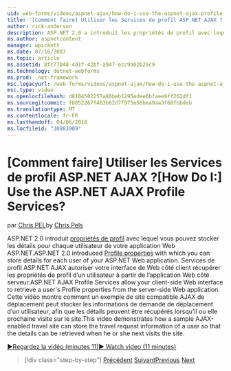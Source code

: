 ```yaml
---
uid: web-forms/videos/aspnet-ajax/how-do-i-use-the-aspnet-ajax-profile-services
title: '[Comment faire] Utiliser les Services de profil ASP.NET AJAX ? | Microsoft Docs'
author: rick-anderson
description: ASP.NET 2.0 a introduit les propriétés de profil avec lequel vous pouvez stocker les détails pour chaque utilisateur de votre application Web ASP.NET. Autoriser les Services de profil ASP.NET AJAX...
ms.author: aspnetcontent
manager: wpickett
ms.date: 07/16/2007
ms.topic: article
ms.assetid: 8fc77048-4d1f-42bf-a947-ecc9a02b25c9
ms.technology: dotnet-webforms
ms.prod: .net-framework
msc.legacyurl: /web-forms/videos/aspnet-ajax/how-do-i-use-the-aspnet-ajax-profile-services
msc.type: video
ms.openlocfilehash: d8104502257a80beb1295edee6bfaee9ff262df1
ms.sourcegitcommit: f8852267f463b62d7f975e56bea9aa3f68fbbdeb
ms.translationtype: MT
ms.contentlocale: fr-FR
ms.lasthandoff: 04/06/2018
ms.locfileid: "30883909"
---
```

<a name="how-do-i-use-the-aspnet-ajax-profile-services"></a><span data-ttu-id="4a856-105">[Comment faire] Utiliser les Services de profil ASP.NET AJAX ?</span><span class="sxs-lookup"><span data-stu-id="4a856-105">[How Do I:] Use the ASP.NET AJAX Profile Services?</span></span>
====================
<span data-ttu-id="4a856-106">par [Chris PEL](https://twitter.com/chrispels)</span><span class="sxs-lookup"><span data-stu-id="4a856-106">by [Chris Pels](https://twitter.com/chrispels)</span></span>

<span data-ttu-id="4a856-107">ASP.NET 2.0 introduit [propriétés de profil](https://msdn.microsoft.com/library/at64shx3.aspx) avec lequel vous pouvez stocker les détails pour chaque utilisateur de votre application Web ASP.NET.</span><span class="sxs-lookup"><span data-stu-id="4a856-107">ASP.NET 2.0 introduced [Profile properties](https://msdn.microsoft.com/library/at64shx3.aspx) with which you can store details for each user of your ASP.NET Web application.</span></span> <span data-ttu-id="4a856-108">Services de profil ASP.NET AJAX autoriser votre interface de Web côté client récupérer les propriétés de profil d’un utilisateur à partir de l’application Web côté serveur.</span><span class="sxs-lookup"><span data-stu-id="4a856-108">ASP.NET AJAX Profile Services allow your client-side Web interface to retrieve a user's Profile properties from the server-side Web application.</span></span> <span data-ttu-id="4a856-109">Cette vidéo montre comment un exemple de site compatible AJAX de déplacement peut stocker les informations de demande de déplacement d’un utilisateur, afin que les détails peuvent être récupérés lorsqu’il ou elle prochaine visite sur le site.</span><span class="sxs-lookup"><span data-stu-id="4a856-109">This video demonstrates how a sample AJAX-enabled travel site can store the travel request information of a user so that the details can be retrieved when he or she next visits the site.</span></span>

[<span data-ttu-id="4a856-110">&#9654;Regardez la vidéo (minutes 11)</span><span class="sxs-lookup"><span data-stu-id="4a856-110">&#9654; Watch video (11 minutes)</span></span>](https://channel9.msdn.com/Blogs/ASP-NET-Site-Videos/how-do-i-use-the-aspnet-ajax-profile-services)

> [!div class="step-by-step"]
> <span data-ttu-id="4a856-111">[Précédent](how-do-i-use-other-javascript-user-interface-libraries-with-aspnet-ajax.md)
> [Suivant](how-do-i-debug-aspnet-ajax-applications-using-visual-studio-2005.md)</span><span class="sxs-lookup"><span data-stu-id="4a856-111">[Previous](how-do-i-use-other-javascript-user-interface-libraries-with-aspnet-ajax.md)
[Next](how-do-i-debug-aspnet-ajax-applications-using-visual-studio-2005.md)</span></span>
